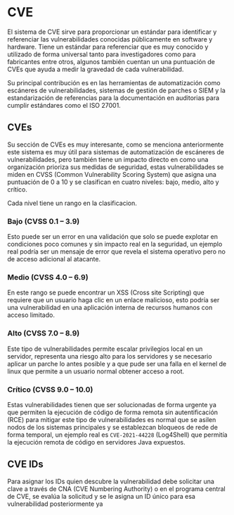 
# CVE

El sistema de CVE sirve para proporcionar un estándar para identificar y referenciar las vulnerabilidades conocidas públicamente en software y hardware.
Tiene un estándar para referenciar que es muy conocido y utilizado de forma universal tanto para investigadores como para fabricantes entre otros, algunos también cuentan un una puntuación de CVEs que ayuda a medir la gravedad de cada vulnerabilidad.

Su principal contribución es en las herramientas de automatización como escáneres de vulnerabilidades, sistemas de gestión de parches o SIEM y la estandarización de referencias para la documentación en auditorias para cumplir estándares como el ISO 27001.

## CVEs

Su sección de CVEs es muy interesante, como se menciona anteriormente este sistema es muy útil para sistemas de automatización de escáneres de vulnerabilidades, pero también tiene un impacto directo en como una organización prioriza sus medidas de seguridad, estas vulnerabilidades se miden en CVSS (Common Vulnerability Scoring System) que asigna una puntuación de 0 a 10 y se clasifican en cuatro niveles: bajo, medio, alto y crítico.

Cada nivel tiene un rango en la clasificacion.

### Bajo (CVSS 0.1 – 3.9)

Esto puede ser un error en una validación que solo se puede explotar en condiciones poco comunes y sin impacto real en la seguridad, un ejemplo real podría ser un mensaje de error que revela el sistema operativo pero no de acceso adicional al atacante.

### Medio (CVSS 4.0 – 6.9)

En este rango se puede encontrar un XSS (Cross site Scripting) que requiere que un usuario haga clic en un enlace malicioso, esto podría ser una vulnerabilidad en una aplicación interna de recursos humanos con acceso limitado.

### Alto (CVSS 7.0 – 8.9)

Este tipo de vulnerabilidades permite escalar privilegios local en un servidor, representa una riesgo alto para los servidores  y se necesario aplicar un parche lo antes posible y a que pude ser una falla en el kernel de linux que permite a un usuario normal obtener acceso a root.

### Crítico (CVSS 9.0 – 10.0)

Estas vulnerabilidades tienen que ser solucionadas de forma urgente ya que permiten la ejecución de código de forma remota sin autentificación (RCE) para mitigar este tipo de vulnerabilidades es normal que se asilen nodos de los sistemas principales y se establezcan bloqueos de rede de forma temporal, un ejemplo real es `CVE-2021-44228` (Log4Shell) que permitía la ejecución remota de código en servidores Java expuestos.

## CVE IDs

Para asignar los IDs quien descubre la vulnerabilidad debe solicitar una clave a través de CNA (CVE Numbering Authority) o en el programa central de CVE, se evalúa la solicitud y se le asigna un ID único para esa vulnerabilidad posteriormente ya 